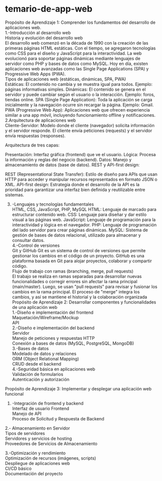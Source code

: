 # temario-de-app-web   
Propósito de Aprendizaje 1: Comprender los fundamentos del desarrollo de aplicaciones web.  
1.-Introducción al desarrollo web  
Historia y evolución del desarrollo web  
El desarrollo web comenzó en la década de 1990 con la creación de las primeras páginas HTML estáticas. Con el tiempo, se agregaron tecnologías como CSS para el diseño y JavaScript para la interactividad. La web evolucionó para soportar páginas dinámicas mediante lenguajes de servidor como PHP y bases de datos como MySQL. Hoy en día, existen aplicaciones web avanzadas como las Single Page Applications (SPA) y Progressive Web Apps (PWA).  
Tipos de aplicaciones web (estáticas, dinámicas, SPA, PWA)  
Estáticas: El contenido no cambia y se muestra igual para todos. Ejemplo: páginas informativas simples.
Dinámicas: El contenido se genera en el servidor y puede cambiar según el usuario o la interacción. Ejemplo: foros, tiendas online.
SPA (Single Page Application): Toda la aplicación se carga inicialmente y la navegación ocurre sin recargar la página. Ejemplo: Gmail.
PWA (Progressive Web App): Aplicaciones web que ofrecen experiencia similar a una app móvil, incluyendo funcionamiento offline y notificaciones.  
2.Arquitectura de aplicaciones web  
Cliente-Servidor:
Modelo donde el cliente (navegador) solicita información y el servidor responde. El cliente envía peticiones (requests) y el servidor envía respuestas (responses).

Arquitectura de tres capas:  

Presentación: Interfaz gráfica (frontend) que ve el usuario.
Lógica: Procesa la información y reglas del negocio (backend).
Datos: Manejo y almacenamiento de datos (base de datos).
REST y API-first design:

REST (Representational State Transfer): Estilo de diseño para APIs que usan HTTP para acceder y manipular recursos representados en formato JSON o XML.
API-first design: Estrategia donde el desarrollo de la API es la prioridad para garantizar una interfaz bien definida y reutilizable entre sistemas.

3. -Lenguajes y tecnologías fundamentales   
HTML, CSS, JavaScript, PHP, MySQL
HTML: Lenguaje de marcado para estructurar contenido web.
CSS: Lenguaje para diseñar y dar estilo visual a las páginas web.
JavaScript: Lenguaje de programación para la interactividad y lógica en el navegador.
PHP: Lenguaje de programación del lado servidor para crear páginas dinámicas.
MySQL: Sistema de gestión de bases de datos relacional, utilizado para almacenar y consultar datos.  
4.-Control de versiones  
Git y GitHub
Git es un sistema de control de versiones que permite gestionar los cambios en el código de un proyecto. GitHub es una plataforma basada en Git para alojar proyectos, colaborar y compartir código.  
Flujo de trabajo con ramas (branching, merge, pull requests)  
El trabajo se realiza en ramas separadas para desarrollar nuevas funcionalidades o corregir errores sin afectar la rama principal (main/master). Luego, se usan "pull requests" para revisar y fusionar los cambios en la rama principal. El proceso de "merge" integra los cambios, y así se mantiene el historial y la colaboración organizada  
Propósito de Aprendizaje 2: Desarrollar componentes y funcionalidades de una aplicación web  
1.-Diseño e implementación del frontend  
Maquetación/Wireframe/Mockup  
API  
2.-Diseño e implementación del backend  
Servidor  
Manejo de peticiones y respuestas HTTP  
Conexión a bases de datos (MySQL, PostgreSQL, MongoDB)  
3.-Bases de datos  
 Modelado de datos y relaciones  
ORM (Object Relational Mapping)  
CRUD desde el backend  
4.-Seguridad básica en aplicaciones web  
Validación de formularios  
Autenticación y autorización   

Propósito de Aprendizaje 3: Implementar y desplegar una aplicación web funcional  
1. -Integración de frontend y backend  
Interfaz de usuario Frontend  
Manejo de API  
Proceso de Solicitud y Respuesta de Backend  

2.- Almacenamiento en Servidor  
Tipos de servidores   
Servidores y servicios de hosting   
Proveedores de Servicios de Almacenamiento  

3.-Optimización y rendimiento  
Optimización de recursos (imágenes, scripts)  
Despliegue de aplicaciones web  
CI/CD básico  
Documentación del proyecto   

